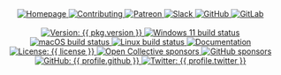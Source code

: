 <div align="center">
  <a href="{{ link.home }}" title="{{ organization }} homepage" target="_blank">
    <img alt="Homepage" src="https://img.shields.io/website?down_color=%23FF4136&down_message=Down&label=Homepage&logo=home-assistant&logoColor=white&up_color=%232ECC40&up_message=Up&urlhttps%3A%2F%2Fmegabyte.space&style={{ badge_style }}" />
  </a>
  <a href="{{ repository.github }}{{ repository.location.contributing.github }}" title="Learn about contributing" target="_blank">
    <img alt="Contributing" src="https://img.shields.io/badge/Contributing-Guide-0074D9?logo=github-sponsors&logoColor=white&style={{ badge_style }}" />
  </a>
  <a href="{{ profile_link.patreon }}/{{ profile.patreon }}" title="Support us on Patreon" target="_blank">
    <img alt="Patreon" src="https://img.shields.io/badge/Patreon-Support-052d49?logo=patreon&logoColor=white&style={{ badge_style }}" />
  </a>
  <a href="{{ link.chat }}" title="Chat with us on Slack" target="_blank">
    <img alt="Slack" src="https://img.shields.io/badge/Slack-Chat-e01e5a?logo=slack&logoColor=white&style={{ badge_style }}" />
  </a>
  <a href="{{ repository.github }}" title="GitHub mirror" target="_blank">
    <img alt="GitHub" src="https://img.shields.io/badge/Mirror-GitHub-333333?logo=github&style={{ badge_style }}" />
  </a>
  <a href="{{ repository.gitlab }}" title="GitLab repository" target="_blank">
    <img alt="GitLab" src="https://img.shields.io/badge/Repo-GitLab-fc6d26?logo=gitlab&style={{ badge_style }}" />
  </a>
</div>
<br/>
<div align="center">
  <a title="Version: {{ pkg.version }}" href="{{ repository.github }}" target="_blank">
    <img alt="Version: {{ pkg.version }}" src="https://img.shields.io/badge/version-{{ pkg.version }}-blue.svg?cacheSeconds=2592000&style={{ badge_style }}" />
  </a>
  <a title="Windows 11 build status on GitHub" href="{{ repository.github }}/actions/Windows.yml" target="_blank">
    <img alt="Windows 11 build status" src="https://img.shields.io/github/workflow/status/{{ profile.github }}/{{ slug }}/Windows/master?color=cyan&label=Windows%20build&logo=windows&style={{ badge_style }}">
  </a>
  <a title="macOS build status on GitHub" href="{{ repository.github }}/actions/macOS.yml" target="_blank">
    <img alt="macOS build status" src="https://img.shields.io/github/workflow/status/{{ profile.github }}/{{ slug }}/macOS/master?label=macOS%20build&logo=apple&style={{ badge_style }}">
  </a>
  <a title="Linux build status on GitLab" href="{{ repository.gitlab }}{{ repository.location.commits.gitlab }}" target="_blank">
    <img alt="Linux build status" src="https://img.shields.io/badge/dynamic/json?color=ffdc00&label=Linux&query=%24%5B0%5D.status&url=https%3A%2F%2Fgitlab.com%2Fapi%2Fv4%2Fprojects%2F{{ encoded_gitlab_path }}%Fpipelines&style={{ badge_style }}">
  </a>
  <a title="Documentation" href="{{ link.docs }}/{{ group }}" target="_blank">
    <img alt="Documentation" src="https://img.shields.io/badge/documentation-yes-brightgreen.svg?logo=readthedocs&style={{ badge_style }}" />
  </a>
  <a title="License: {{ license }}" href="{{ repository.github }}{{ repository.location.license.github }}" target="_blank">
    <img alt="License: {{ license }}" src="https://img.shields.io/badge/license-{{ license }}-yellow.svg?style={{ badge_style }}" />
  </a>
  <a title="Support us on Open Collective" href="{{ profile.opencollective }}" target="_blank">
    <img alt="Open Collective sponsors" src="https://img.shields.io/opencollective/sponsors/megabytelabs?logo=data:image/png;base64,iVBORw0KGgoAAAANSUhEUgAAACAAAAAgBAMAAACBVGfHAAAAElBMVEUAAACvzfmFsft4pfD////w+P9uc5RAAAABHRSTlMAFBERkdVu1AAAAFxJREFUKM9jgAAXIGBAABYXMHBA4yNEXGBAAU2BMz4FIIYTNhtFgRjZPkagFAuyAhGgHAuKAlQBCBtZB4gzQALoDsN0Oobn0L2PEUCoQYgZyOjRQFiJA67IRrEbAJImNwFBySjCAAAAAElFTkSuQmCC&labl=Open%20Collective%20sponsors&logo=opencollective&style={{ badge_style }}" />
  </a>
  <a title="Support us on GitHub" href="{{ profile_link.github }}/{{ profile.github }}" target="_blank">
    <img alt="GitHub sponsors" src="https://img.shields.io/github/sponsors/{{ profile.github }}?label=GitHub%20sponsors&logo=github&style={{ badge_style }}" />
  </a>
  <a title="Follow us on GitHub" href="{{ profile_link.github }}/{{ profile.github }}" target="_blank">
    <img alt="GitHub: {{ profile.github }}" src="https://img.shields.io/github/followers/{{ profile.github }}?style=social" target="_blank" />
  </a>
  <a title="Follow us on Twitter" href="https://twitter.com/{{ profile.twitter }}" target="_blank">
    <img alt="Twitter: {{ profile.twitter }}" src="https://img.shields.io/twitter/url/https/twitter.com/{{ profile.twitter }}.svg?style=social&label=Follow%20%40{{ profile.twitter }}" />
  </a>
</div>
